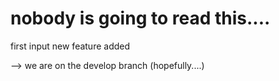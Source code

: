 # nobody is going to read this....

first input
new feature added


--> we are on the develop branch (hopefully....)
